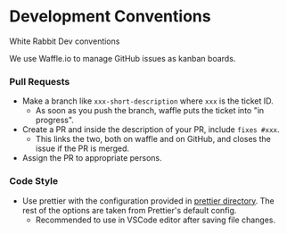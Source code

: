 # Development Conventions

White Rabbit Dev conventions

We use Waffle.io to manage GitHub issues as kanban boards.

### Pull Requests

- Make a branch like `xxx-short-description` where `xxx` is the ticket ID.
  - As soon as you push the branch, waffle puts the ticket into "in progress".
- Create a PR and inside the description of your PR, include `fixes #xxx`.
  - This links the two, both on waffle and on GitHub, and closes the issue if the PR is merged.
- Assign the PR to appropriate persons.

### Code Style

- Use prettier with the configuration provided in [prettier directory](https://github.com/white-rabbit-japan/development-conventions/blob/master/prettier/). The rest of the options are taken from Prettier's default config.
  - Recommended to use in VSCode editor after saving file changes.
